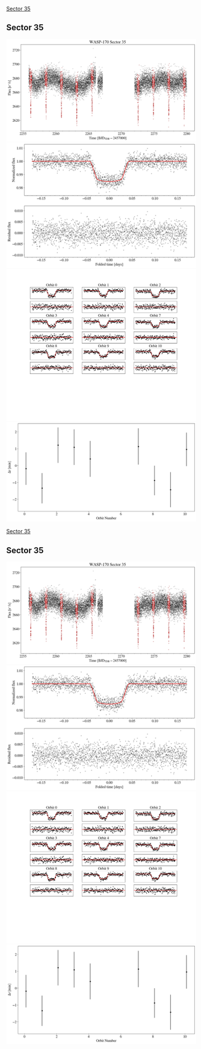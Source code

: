 [Sector 35](#sector35)

<a name = "sector35"></a>
## Sector 35
![alt text](/tt/WASP-170_Sector_35/WASP-170_Sector_35_a_TimeSeries.png)
![alt text](/tt/WASP-170_Sector_35/WASP-170_Sector_35_b_FoldedLightCurve.png)
![alt text](/tt/WASP-170_Sector_35/WASP-170_Sector_35_b_IndividualTransitsWithFit.png)
![alt text](/tt/WASP-170_Sector_35/WASP-170_Sector_35_c_TimingResiduals.png)

[Sector 35](#sector35)

<a name = "sector35"></a>
## Sector 35
![alt text](/tt/WASP-170_Sector_35/WASP-170_Sector_35_a_TimeSeries.png)
![alt text](/tt/WASP-170_Sector_35/WASP-170_Sector_35_b_FoldedLightCurve.png)
![alt text](/tt/WASP-170_Sector_35/WASP-170_Sector_35_b_IndividualTransitsWithFit.png)
![alt text](/tt/WASP-170_Sector_35/WASP-170_Sector_35_c_TimingResiduals.png)


